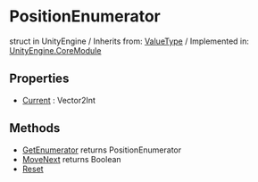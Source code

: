 # PositionEnumerator
struct in UnityEngine
 / Inherits from: <a href="https://docs.unity3d.com/6000.1/Documentation/ScriptReference/ValueType.html">ValueType</a> / Implemented in: <a href="https://docs.unity3d.com/6000.1/Documentation/ScriptReference/UnityEngine.CoreModule.html">UnityEngine.CoreModule</a>

## Properties
- <a href="https://docs.unity3d.com/6000.1/Documentation/ScriptReference/PositionEnumerator-Current.html">Current</a> : Vector2Int

## Methods
- <a href="https://docs.unity3d.com/6000.1/Documentation/ScriptReference/PositionEnumerator.GetEnumerator.html">GetEnumerator</a> returns PositionEnumerator
- <a href="https://docs.unity3d.com/6000.1/Documentation/ScriptReference/PositionEnumerator.MoveNext.html">MoveNext</a> returns Boolean
- <a href="https://docs.unity3d.com/6000.1/Documentation/ScriptReference/PositionEnumerator.Reset.html">Reset</a>
